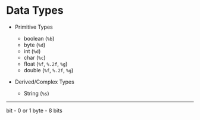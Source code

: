# Data Types

- Primitive Types

  - boolean (`%b`)
  - byte (`%d`)
  - int (`%d`)
  - char (`%c`)
  - float (`%f`, `%.2f`, `%g`)
  - double (`%f`, `%.2f`, `%g`)

- Derived/Complex Types
  - String (`%s`)

---

bit - 0 or 1
byte - 8 bits
